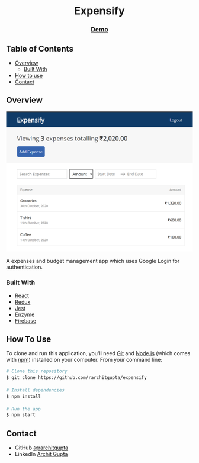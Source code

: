 <h1 align="center">Expensify</h1>
<div align="center">
  <h3>
    <a href="https://archit-gupta-expenses-manager.herokuapp.com/">
      Demo
    </a>
  </h3>
</div>

<!-- TABLE OF CONTENTS -->

## Table of Contents

- [Overview](#overview)
  - [Built With](#built-with)
- [How to use](#how-to-use)
- [Contact](#contact)

<!-- OVERVIEW -->

## Overview

![screenshot](public/images/expenseshot.png)

A expenses and budget management app which uses Google Login for authentication.

### Built With

<!-- This section should list any major frameworks that you built your project using. Here are a few examples.-->

- [React](https://reactjs.org/)
- [Redux](https://redux.js.org/)
- [Jest](https://jestjs.io/)
- [Enzyme](https://github.com/enzymejs/enzyme)
- [Firebase](https://firebase.google.com/)

## How To Use

<!-- For example: -->

To clone and run this application, you'll need [Git](https://git-scm.com) and [Node.js](https://nodejs.org/en/download/) (which comes with [npm](http://npmjs.com)) installed on your computer. From your command line:

```bash
# Clone this repository
$ git clone https://github.com/rarchitgupta/expensify

# Install dependencies
$ npm install

# Run the app
$ npm start
```

## Contact

- GitHub [@rarchitgupta](https://{github.com/your-usermame})
- LinkedIn [Archit Gupta](https://www.linkedin.com/in/rarchit-gupta/)
